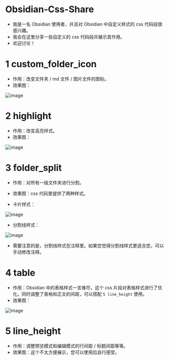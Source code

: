 # Obsidian-Css-Share

- 我是一名 Obsidian 使用者，并且对 Obsidian 中自定义样式的 css 代码段很感兴趣。
- 我会在这里分享一些自定义的 css 代码段并展示其作用。
- 欢迎讨论！

# 1 custom_folder_icon

- 作用：改变文件夹 / md 文件 / 图片文件的图标。
- 效果图：

![image](https://github.com/Zzzhxxxx/Obsidian-Css-Share/assets/131342513/ba52c551-28f1-4139-a3c8-031b6ef3b307)

# 2 highlight

- 作用：改变高亮样式。
- 效果图：

![image](https://github.com/Zzzhxxxx/Obsidian-Css-Share/assets/131342513/1c6f25a7-9660-4c8e-8480-cb5ef909b4a2)

# 3 folder_split

- 作用：对所有一级文件夹进行分割。
- 效果图：css 代码里提供了两种样式。 

- 卡片样式：

![image](https://github.com/Zzzhxxxx/Obsidian-Css-Share/assets/131342513/f118575c-4c13-4f14-8ef6-d140aeecc60a)

- 分割线样式：

![image](https://github.com/Zzzhxxxx/Obsidian-Css-Share/assets/131342513/fe611a47-8a80-4ab3-83ef-1ee96945dad2)

- 需要注意的是，分割线样式在注释里。如果您觉得分割线样式更适合您，可以手动修改注释。

# 4 table

- 作用：Obsidian 中的表格样式一言难尽，这个 css 片段对表格样式进行了优化。同时调整了表格和正文的间距，可以搭配 `5 line_height` 使用。
- 效果图：

![image](https://github.com/Zzzhxxxx/Obsidian-Css-Share/assets/131342513/59e04f27-2497-4590-b28c-d69ffaf9d1d9)

# 5 line_height

- 作用：调整预览模式和编辑模式的行间距 / 标题间距等等。
- 效果图：这个不太方便展示，您可以使用后自行感受。
